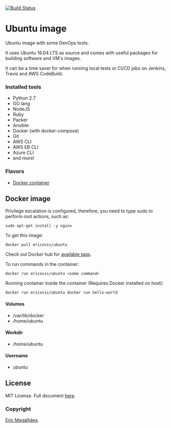 [![Build Status](https://travis-ci.org/ericovis/packer-on-steroids.svg?branch=master)](https://travis-ci.org/ericovis/ubuntu)
# Ubuntu image

Ubuntu image with some DevOps tools.

It uses Ubuntu 16.04 LTS as source and comes with useful packages for building software and VM's images.

It can be a time saver for when running local tests or CI/CD jobs on Jenkins, Travis and AWS CodeBuild.

### Installed tools

- Python 2.7
- GO lang
- NodeJS
- Ruby
- Packer
- Ansible
- Docker (with docker-compose)
- Git
- AWS CLI
- AWS EB CLI
- Azure CLI
- and more!

### Flavors

- [Docker container](https://hub.docker.com/r/ericovis/ubuntu/)

## Docker image

Privilege escalation is configured, therefore, you need to type sudo to perform root actions, such as:

~~~
sudo apt-get install -y nginx
~~~

To get this image:
~~~
docker pull ericovis/ubuntu
~~~
Check out Docker hub for [available tags](https://hub.docker.com/r/ericovis/ubuntu/tags/).

To run commands in the container:
~~~
docker run ericovis/ubuntu <some command>
~~~

Running container inside the container (Requires Docker installed on host):
~~~
docker run ericovis/ubuntu docker run hello-world
~~~

#### Volumes

- /var/lib/docker
- /home/ubuntu

#### Workdir

- /home/ubuntu

#### Username

- ubuntu

## License

MIT License. Full document [here](/LICENSE).

### Copyright

[Eric Magalhães](https://emagalha.es).
